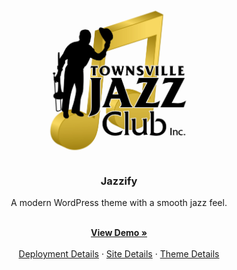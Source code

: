 <div align="center">
  <a href="https://github.com/cp3402-students/cp3402-2021-site-cp3402-2021-team04">
    <img src="documentationResources/TJC-Logo.jpg" alt="Logo" width="250" height="250">
  </a>

<h3>Jazzify</h3>

  <p>A modern WordPress theme with a smooth jazz feel.</p>
    <br/>
    <a href="#"><b>View Demo »</b></a>
    <br/>
    <br/>
    <a href="#">Deployment Details</a> · <a href="#">Site Details</a> · <a href="#">Theme Details</a>
</div>